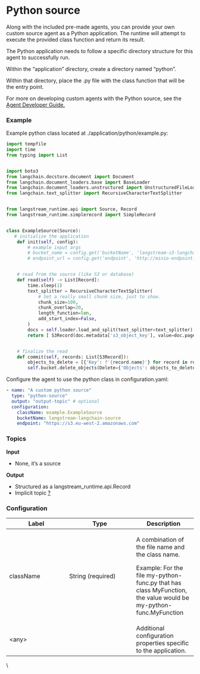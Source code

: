 # Python source

Along with the included pre-made agents, you can provide your own custom source agent as a Python application. The runtime will attempt to execute the provided class function and return its result.

The Python application needs to follow a specific directory structure for this agent to successfully run.&#x20;

Within the “application” directory, create a directory named “python”.&#x20;

Within that directory, place the .py file with the class function that will be the entry point.

For more on developing custom agents with the Python source, see the [Agent Developer Guide.](../agent-developer-guide/)

### Example

Example python class located at ./application/python/example.py:

```python
import tempfile
import time
from typing import List


import boto3
from langchain.docstore.document import Document
from langchain.document_loaders.base import BaseLoader
from langchain.document_loaders.unstructured import UnstructuredFileLoader
from langchain.text_splitter import RecursiveCharacterTextSplitter


from langstream_runtime.api import Source, Record
from langstream_runtime.simplerecord import SimpleRecord


class ExampleSource(Source):
   # initialize the application
    def init(self, config):
        # example input args
        # bucket_name = config.get('bucketName', 'langstream-s3-langchain')
        # endpoint_url = config.get('endpoint', 'http://minio-endpoint.-not-set:9090')


    # read from the source (like S3 or database)
    def read(self) -> List[Record]:
        time.sleep(1)
        text_splitter = RecursiveCharacterTextSplitter(
            # Set a really small chunk size, just to show.
            chunk_size=100,
            chunk_overlap=20,
            length_function=len,
            add_start_index=False,
        )
        docs = self.loader.load_and_split(text_splitter=text_splitter)
        return [ S3Record(doc.metadata['s3_object_key'], value=doc.page_content) for doc in docs ]


    # finalize the read
    def commit(self, records: List[S3Record]):
        objects_to_delete = [{'Key': f'{record.name}'} for record in records]
        self.bucket.delete_objects(Delete={'Objects': objects_to_delete})
```

Configure the agent to use the python class in configuration.yaml:

```yaml
- name: "A custom python source"
  type: "python-source"
  output: "output-topic" # optional
  configuration:
    className: example.ExampleSource
    bucketName: langstream-langchain-source
    endpoint: "https://s3.eu-west-2.amazonaws.com"

```

### Topics

**Input**

* None, it’s a source

**Output**

* Structured as a langstream\_runtime.api.Record
* Implicit topic [?](../agent-messaging.md#implicit-input-and-output-topics)

### **Configuration**

<table><thead><tr><th width="145.33333333333331">Label</th><th width="164">Type</th><th>Description</th></tr></thead><tbody><tr><td>className</td><td>String (required)</td><td><p>A combination of the file name and the class name.</p><p></p><p>Example: For the file my-python-func.py that has class MyFunction, the value would be my-python-func.MyFunction</p></td></tr><tr><td>&#x3C;any></td><td><br></td><td>Additional configuration properties specific to the application.</td></tr></tbody></table>

\
